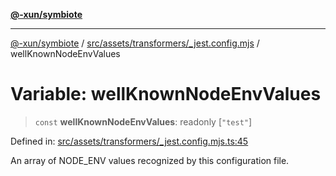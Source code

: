 [**@-xun/symbiote**](../../../../../README.md)

***

[@-xun/symbiote](../../../../../README.md) / [src/assets/transformers/\_jest.config.mjs](../README.md) / wellKnownNodeEnvValues

# Variable: wellKnownNodeEnvValues

> `const` **wellKnownNodeEnvValues**: readonly \[`"test"`\]

Defined in: [src/assets/transformers/\_jest.config.mjs.ts:45](https://github.com/Xunnamius/symbiote/blob/28acb7961df65f3e39ec6b549117698f529b083c/src/assets/transformers/_jest.config.mjs.ts#L45)

An array of NODE_ENV values recognized by this configuration file.
